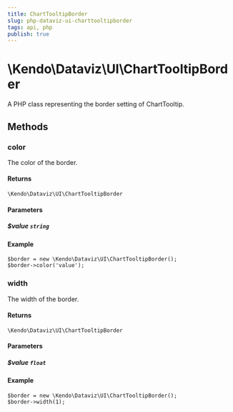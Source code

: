 ```yaml
---
title: ChartTooltipBorder
slug: php-dataviz-ui-charttooltipborder
tags: api, php
publish: true
---
```


# \Kendo\Dataviz\UI\ChartTooltipBorder

A PHP class representing the border setting of ChartTooltip.


## Methods

### color
The color of the border.

#### Returns
`\Kendo\Dataviz\UI\ChartTooltipBorder`

#### Parameters

##### $value `string`



#### Example 
    $border = new \Kendo\Dataviz\UI\ChartTooltipBorder();
    $border->color('value');

### width
The width of the border.

#### Returns
`\Kendo\Dataviz\UI\ChartTooltipBorder`

#### Parameters

##### $value `float`



#### Example 
    $border = new \Kendo\Dataviz\UI\ChartTooltipBorder();
    $border->width(1);

